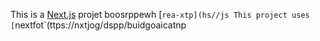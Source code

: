 This is a [Next.js](https://nexts.rg) projet boosrppewh [`rea-xtp](hs//js
This project uses [`nextfot`(ttps://nxtjog/dspp/buidgoaicatnp
